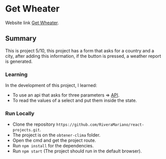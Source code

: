 # Get Wheater

Website link [Get Wheater](https://obtener-clima-mrivera.netlify.app/).

## Summary

This is project 5/10, this project has a form that asks for a country and a city, after adding this information, if the button is pressed, a weather report is generated. 

### Learning 

In the development of this project, I learned: 
- To use an api that asks for three parameters => [API](https://openweathermap.org/).
- To read the values of a select and put them inside the state.

### Run Locally

- Clone the repository `https://github.com/RiveraMariano/react-projects.git`.
- The project is on the `obtener-clima` folder.
- Open the cmd and get the project route.
- Run `npm install` for the dependencies.
- Run `npm start` (The project should run in the default browser).
